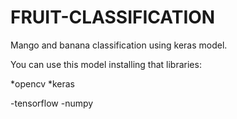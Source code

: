 # FRUIT-CLASSIFICATION
Mango and banana classification using keras model.

You can use this model installing that libraries:

*opencv
*keras

-tensorflow 
-numpy
